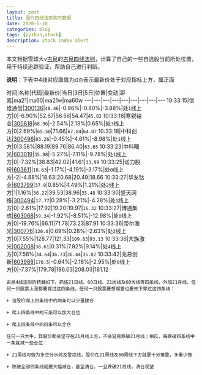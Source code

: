 ```yaml
---
layout: post
title: 股价四线法则实时数据
date: 2020-5-10
categories: blog
tags: [python,stock]
description: stock index alert
---
```



本文根据雪球大v[古泉](https://xueqiu.com/u/7148646888)的[古泉四线法则](https://xueqiu.com/7148646888/130498192)，计算了自己的一些自选股当前所处位置，用于持续追踪验证，帮助自己进行判断。

**说明**：下表中4线对应取值为`红色`表示最新价处于对应指标上方，属正面

时间|名称|代码|最新价|当日|3日|5日|位置|变动|距离|ma21|ma60|ma21w|ma60w
---|---|---|---|---|---|---|---|---
10:33:15|信维通信|[300136](https://xueqiu.com/S/SZ300136)|`48.46`|-0.96%|-0.80%|-3.88%|处`1`线上方|0|-6.90%|52.67|56.56|54.47|`45.82`
10:33:18|寒锐钴业|[300618](https://xueqiu.com/S/SZ300618)|`68.96`|-2.54%|2.13%|0.65%|处`3`线上方|0|2.69%|`65.50`|71.66|`67.84`|`64.07`
10:33:18|中科创达|[300496](https://xueqiu.com/S/SZ300496)|`83.26`|-0.45%|-4.61%|-8.98%|处`1`线上方|0|3.58%|88.19|89.76|86.40|`63.65`
10:33:23|中科曙光|[603019](https://xueqiu.com/S/SH603019)|`35.98`|-5.27%|-7.11%|-9.78%|处`1`线上方|0|-7.32%|38.83|42.02|41.61|`33.99`
10:33:25|诺力股份|[603611](https://xueqiu.com/S/SH603611)|`18.63`|-1.17%|-4.19%|-3.17%|处`0`线上方|-2|-4.88%|18.63|20.68|20.49|18.66
10:33:27|华友钴业|[603799](https://xueqiu.com/S/SH603799)|`37.9`|0.85%|4.49%|1.21%|处`2`线上方|1|1.16%|`36.22`|39.53|38.96|`35.48`
10:33:30|盛天网络|[300494](https://xueqiu.com/S/SZ300494)|`17.77`|0.28%|-3.21%|-4.28%|处`1`线上方|0|-2.61%|17.92|19.20|19.97|`16.32`
10:33:27|博通集成|[603068](https://xueqiu.com/S/SH603068)|`59.34`|-1.92%|-8.51%|-12.98%|处`0`线上方|0|-19.76%|66.11|71.78|73.23|87.91
10:33:36|帝尔激光|[300776](https://xueqiu.com/S/SZ300776)|`120.0`|0.69%|0.28%|-2.63%|处`2`线上方|0|7.55%|128.77|121.33|`109.83`|`93.13`
10:33:36|大族激光|[002008](https://xueqiu.com/S/SZ002008)|`38.61`|0.31%|7.82%|9.14%|处`4`线上方|0|7.58%|`34.64`|`36.73`|`36.44`|`35.82`
10:33:42|兆易创新|[603986](https://xueqiu.com/S/SH603986)|`176.5`|-0.64%|-2.16%|-2.95%|处`0`线上方|0|-7.37%|179.78|196.03|208.03|181.12

```
古泉4线法则的精髓如下。抓住21日线、60日线、21周线及60周线等四条线，外加21月线，任何一只股票上涨都要穿过这四条线，任何一只股票要想爆雷也要先下穿过这四条线：

+ 当股价爬上四条线中的两条可以少量建仓

+ 爬上四条线中的三条可以加大仓位

+ 爬上四条线中的四条可以全仓

任何一只大牛，其股价都会坚守在21月线上方，不会轻易跌破21月线；相反，每跌破四条线中一条就减一些仓位：

+ 21周线可做为多空分水岭及警戒线，股价在21周线及60周线下方就要十分慎重，多看少做

+ 跌破全部四条线就要大幅减仓，甚至清仓，一旦跌破21月线，清仓观望
```